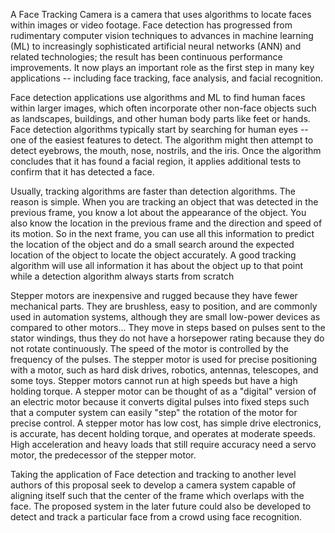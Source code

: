 
A Face Tracking Camera is a camera that uses algorithms to locate faces within images or video footage. Face detection has progressed from rudimentary computer vision techniques to advances in machine learning (ML) to increasingly sophisticated artificial neural networks (ANN) and related technologies; the result has been continuous performance improvements. It now plays an important role as the first step in many key applications -- including face tracking, face analysis, and facial recognition.

Face detection applications use algorithms and ML to find human faces within larger images, which often incorporate other non-face objects such as landscapes, buildings, and other human body parts like feet or hands. Face detection algorithms typically start by searching for human eyes -- one of the easiest features to detect. The algorithm might then attempt to detect eyebrows, the mouth, nose, nostrils, and the iris. Once the algorithm concludes that it has found a facial region, it applies additional tests to confirm that it has detected a face.

Usually, tracking algorithms are faster than detection algorithms. The reason is simple. When you are tracking an object that was detected in the previous frame, you know a lot about the appearance of the object. You also know the location in the previous frame and the direction and speed of its motion. So in the next frame, you can use all this information to predict the location of the object and do a small search around the expected location of the object to locate the object accurately. A good tracking algorithm will use all information it has about the object up to that point while a detection algorithm always starts from scratch

Stepper motors are inexpensive and rugged because they have fewer mechanical parts. They are brushless, easy to position, and are commonly used in automation systems, although they are small low-power devices as compared to other motors...
They move in steps based on pulses sent to the stator windings, thus they do not have a horsepower rating because they do not rotate continuously. The speed of the motor is controlled by the frequency of the pulses. The stepper motor is used for precise positioning with a motor, such as hard disk drives, robotics, antennas, telescopes, and some toys. Stepper motors cannot run at high speeds but have a high holding torque. A stepper motor can be thought of as a "digital" version of an electric motor because it converts digital pulses into fixed steps such that a computer system can easily "step" the rotation of the motor for precise control. A stepper motor has low cost, has simple drive electronics, is accurate, has decent holding torque, and operates at moderate speeds. High acceleration and heavy loads that still require accuracy need a servo motor, the predecessor of the stepper motor.

Taking the application of Face detection and tracking to another level authors of this proposal seek to develop a camera system capable of aligning itself such that the center of the frame which overlaps with the face. The proposed system in the later future could also be developed to detect and track a particular face from a crowd using face recognition.


